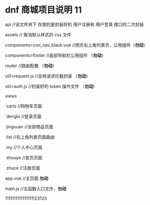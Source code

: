 # dnf 商城项目说明 11

api //该文件夹下 存放的是封装好的 用户注册和 用户登录 接口的二次封装

assets // 取消默认样式的 css 文件

components>con_nav_black.vue //网页右上角列表页，公用组件（**勿动**）

components>footer //底部导航栏公用组件 （**勿动**）

router //路由配置 （**勿动**）

util>request.js //全局请求拦截封装 （**勿动**）

util>auth.js //封装好的 token 操作文件 （**勿动**）

views

​ carts //购物车页面

​ denglu //登录页面

​ jingxuan //全部商品页面

​ list //右上角列表页面路由

​ my //个人中心页面

​ shouye //首页页面

​ zhuce //注册页面

app.vue //主页面 **勿动**

main.js //主函数入口文件，**勿动**

1111111111111111123123
